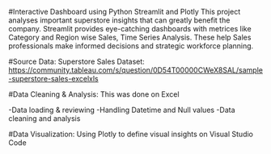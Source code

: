 #Interactive Dashboard using Python Streamlit and Plotly
This project analyses important superstore insights that can greatly benefit the company. Streamlit provides eye-catching dashboards with metrices like Category and Region wise Sales, Time Series Analysis.
These help Sales professionals make informed decisions and strategic workforce planning.

#Source Data:
Superstore Sales Dataset: https://community.tableau.com/s/question/0D54T00000CWeX8SAL/sample-superstore-sales-excelxls

#Data Cleaning & Analysis:
This was done on Excel

-Data loading & reviewing
-Handling Datetime and Null values
-Data cleaning and analysis

#Data Visualization:
Using Plotly to define visual insights on Visual Studio Code
